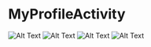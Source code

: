# MyProfileActivity
![Alt Text](https://github.com/memorezasabana/MyProfileActivity/blob/master/SS_MyProfileActivity/4.jpg)
![Alt Text](https://github.com/memorezasabana/MyProfileActivity/blob/master/SS_MyProfileActivity/3.jpg)
![Alt Text](https://github.com/memorezasabana/MyProfileActivity/blob/master/SS_MyProfileActivity/1.jpg)
![Alt Text](https://github.com/memorezasabana/MyProfileActivity/blob/master/SS_MyProfileActivity/2.jpg)


